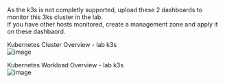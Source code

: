 As the k3s is not completly supported, upload these 2 dashboards to monitor this 3ks cluster in the lab.  
If you have other hosts monitored, create a management zone and apply it on these dashbaord.  

Kubernetes Cluster Overview - lab k3s  
![image](https://user-images.githubusercontent.com/40337213/144296073-279001b5-f263-491d-ab78-183ee544b85d.png)

Kubernetes Workload Overview - lab k3s  
![image](https://user-images.githubusercontent.com/40337213/144296173-689b7c17-975f-41ce-b4c4-5d9ff1cab590.png)
